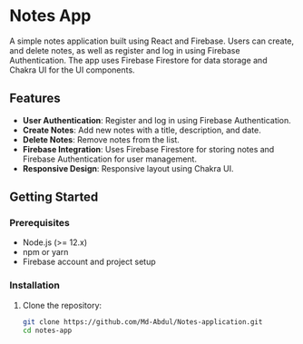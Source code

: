 # Notes App

A simple notes application built using React and Firebase. Users can create, and delete notes, as well as register and log in using Firebase Authentication. The app uses Firebase Firestore for data storage and Chakra UI for the UI components.

## Features

- **User Authentication**: Register and log in using Firebase Authentication.
- **Create Notes**: Add new notes with a title, description, and date.
- **Delete Notes**: Remove notes from the list.
- **Firebase Integration**: Uses Firebase Firestore for storing notes and Firebase Authentication for user management.
- **Responsive Design**: Responsive layout using Chakra UI.

## Getting Started

### Prerequisites

- Node.js (>= 12.x)
- npm or yarn
- Firebase account and project setup

### Installation

1. Clone the repository:
   ```bash
   git clone https://github.com/Md-Abdul/Notes-application.git
   cd notes-app
